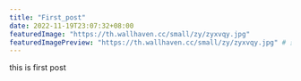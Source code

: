 ```yaml
---
title: "First_post"
date: 2022-11-19T23:07:32+08:00
featuredImage: "https://th.wallhaven.cc/small/zy/zyxvqy.jpg"
featuredImagePreview: "https://th.wallhaven.cc/small/zy/zyxvqy.jpg" # 封面链接
---
```

this is first post
